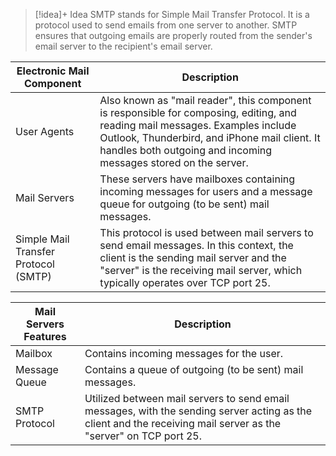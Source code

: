 
> [!idea]+ Idea
> SMTP stands for Simple Mail Transfer Protocol. It is a protocol used to send emails from one server to another. SMTP ensures that outgoing emails are properly routed from the sender's email server to the recipient's email server.

| Electronic Mail Component | Description |
|---------------------------|-------------|
| User Agents               | Also known as "mail reader", this component is responsible for composing, editing, and reading mail messages. Examples include Outlook, Thunderbird, and iPhone mail client. It handles both outgoing and incoming messages stored on the server. |
| Mail Servers              | These servers have mailboxes containing incoming messages for users and a message queue for outgoing (to be sent) mail messages. |
| Simple Mail Transfer Protocol (SMTP) | This protocol is used between mail servers to send email messages. In this context, the client is the sending mail server and the "server" is the receiving mail server, which typically operates over TCP port 25. |

| Mail Servers Features  | Description |
|------------------------|-------------|
| Mailbox                | Contains incoming messages for the user. |
| Message Queue          | Contains a queue of outgoing (to be sent) mail messages. |
| SMTP Protocol          | Utilized between mail servers to send email messages, with the sending server acting as the client and the receiving mail server as the "server" on TCP port 25. |
